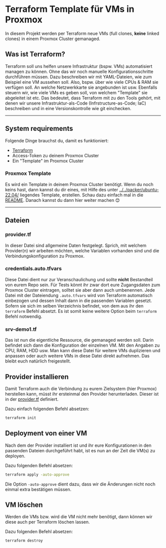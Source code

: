 # Terraform Template für VMs in Proxmox
In diesem Projekt werden per Terraform neue VMs (full clones, **keine** linked clones) in einem Proxmox Cluster gemanaged. 

## Was ist Terraform?
Terraform soll uns helfen unsere Infrastruktur (bspw. VMs) automatisiert managen zu können. Ohne das wir noch manuelle Konfigurationsschritte durchführen müssen. Dazu 
beschreiben wir mit YAML-Dateien, wie zum Beispiel eine VM aussehen soll. Also, bspw. über wie viele CPUs & RAM sie verfügen soll. An welche Netzwerkkarte sie angebunden ist usw. Ebenfalls steuern wir, wie viele VMs es geben soll, von welchem "Template" sie abgeleitet ist etc.
Das bedeutet, dass Terraform mit zu den Tools gehört, mit denen wir unsere Infrastruktur-als-Code (Infrstructure-as-Code; IaC) beschreiben und in eine Versionskontrolle wie git einchecken.

---

## System requirements
Folgende Dinge brauchst du, damit es funktioniert:

* [Terraform](https://www.terraform.io/)
* Access-Token zu deinem Proxmox Cluster
* Ein "Template" im Proxmox Cluster 

### Proxmox Template
Es wird ein Template in deinem Proxmox Cluster benötigt. Wenn du noch keins hast, dann kannst du dir eines, mit Hilfe des unter [../../packer/ubuntu-22.04/](../../packer/ubuntu-22.04/) liegendes Template,
erstellen. Schau dazu einfach mal in die [README](../../packer/ubuntu-22.04/README.md).
Danach kannst du dann hier weiter machen 😊

---

## Dateien

### provider.tf
In dieser Datei sind allgemeine Daten festgelegt. Sprich, mit welchem Provider(n) wir arbeiten möchten, welche Variablen vorhanden sind und die Verbindungskonfiguration zu Proxmox.

### credentials.auto.tfvars
Diese Datei dient nur zur Veranschaulichung und sollte **nicht** Bestandteil von eurem Repo sein. Für Tests könnt ihr zwar dort eure Zugangsdaten zum Proxmox Cluster eintragen, solltet sie aber dann auch umbenennen.
Jede Datei mit der Dateiendung `.auto.tfvars` wird von Terraform automatisch einbezogen und dessen Inhalt dann in die passenden Variablen gesetzt. Sofern sie sich im selben Verzeichnis befindet, von dem aus ihr den `terraform` Befehl absetzt.
Es ist somit keine weitere Option beim `terraform` Befehl notwendig.

### srv-demo1.tf 
Das ist nun die eigentliche Ressource, die gemanaged werden soll. Darin befindet sich dann die Konfiguration der einzelnen VM. Mit den Angaben zu CPU, RAM, HDD usw.
Man kann diese Datei für weitere VMs duplizieren und anpassen oder auch weitere VMs in diese Datei direkt aufnehmen. Das bleibt euch natürlich freigestellt.


## Provider installieren
Damit Terraform auch die Verbindung zu eurem Zielsystem (hier Proxmox) herstellen kann, müsst ihr ersteinmal den Provider herunterladen. Dieser ist in der [provider.tf](./provider.tf) definiert.

Dazu einfach folgenden Befehl absetzen:
```bash
terraform init
```

## Deployment von einer VM
Nach dem der Provider installiert ist und ihr eure Konfigurationen in den passenden Dateien durchgeführt habt, ist es nun an der Zeit die VM(s) zu deployen.

Dazu folgenden Befehl absetzen:

```bash
terraform apply -auto-approve
```
Die Option `-auto-approve` dient dazu, dass wir die Änderungen nicht noch einmal extra bestätigen müssen.

## VM löschen
Werden die VMs bzw. wird die VM nicht mehr benötigt, dann können wir diese auch per Terraform löschen lassen.

Dazu folgenden Befehl absetzen:

```bash
terraform destroy
```
